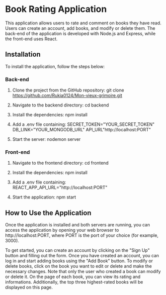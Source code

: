 # Book Rating Application

This application allows users to rate and comment on books they have read. 
Users can create an account, add books, and modify or delete them. 
The back-end of the application is developed with Node.js and Express, while the front-end uses React.

## Installation

To install the application, follow the steps below:

### Back-end

1. Clone the project from the GitHub repository:
git clone https://github.com/Rukia0124/Mon-vieux-grimoire.git

2. Navigate to the backend directory:
cd backend

3. Install the dependencies:
npm install

4. Add a .env file containing:
SECRET_TOKEN="YOUR_SECRET_TOKEN"
DB_LINK="YOUR_MONGODB_URL"
API_URL"http://localhost:PORT"

5. Start the server:
nodemon server

### Front-end

1. Navigate to the frontend directory:
cd frontend

2. Install the dependencies:
npm install

3. Add a .env file containing:
REACT_APP_API_URL="http://localhost:PORT"

4. Start the application:
npm start

## How to Use the Application
Once the application is installed and both servers are running, 
you can access the application by opening your web browser to http://localhost:PORT, 
where PORT is the port of your choice (for example, 3000).

To get started, you can create an account by clicking on the "Sign Up" button and filling out the form. 
Once you have created an account, you can log in and start adding books using the "Add Book" button. 
To modify or delete books, click on the book you want to edit or delete and make the necessary changes. 
Note that only the user who created a book can modify or delete it.
On the page of each book, you can view its rating and informations. 
Additionally, the top three highest-rated books will be displayed on this page.